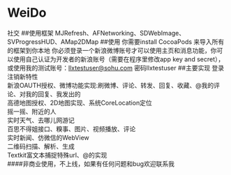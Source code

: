 # WeiDo
社交
##使用框架
MJRefresh、AFNetworking、SDWebImage、SVProgressHUD、AMap2DMap
##使用
你需要install CocoaPods 来导入所有的框架到你本地
你必须登录一个新浪微博账号才可以使用主页和消息功能，你可以使用自己认证为开发者的新浪账号（需要在程序里修改app key and secret），或使用我的测试账号：llxtestuser@sohu.com  密码llxtestuser
##主要实现
  登录注销新特性   
  新浪OAUTH授权、微博功能实现:刷微博、评论、转发、回复、收藏、@我的评论、对我的回复、我发出的    
  高德地图授权、2D地图实现、系统CoreLocation定位  
  摇一摇、附近的人  
  实时天气、去哪儿网游记  
  百思不得姐接口、糗事、图片、视频播放、评论  
  实时新闻、仿微信的WebView  
  二维码扫描、解析、生成  
  Textkit富文本捕捉特殊url、@的实现  
####非商业使用，不上线，如果有任何问题和bug欢迎联系我


